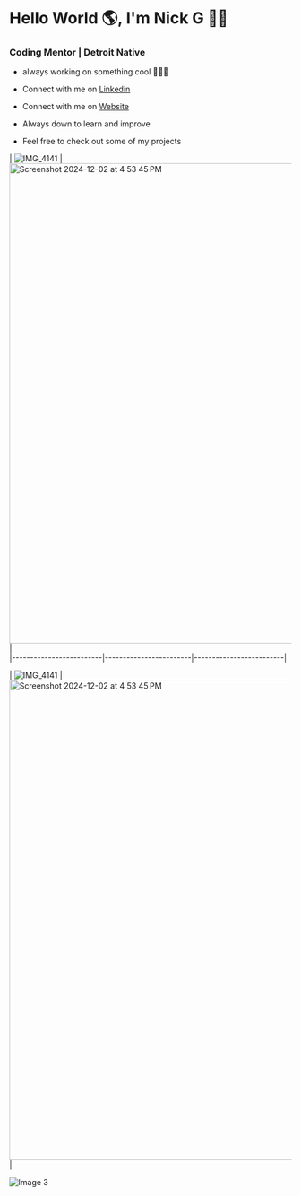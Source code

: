 # Hello World 🌎, I'm Nick G 👋🏾
### Coding Mentor | Detroit Native


- always working on something cool 👨🏾‍💻
  
- Connect with me on [Linkedin](https://www.linkedin.com/in/nicholas-gordon-406394bb/)
  
- Connect with me on [Website](https://www.detroitdevs.net)

- Always down to learn and improve

- Feel free to check out some of my projects

| ![IMG_4141](https://github.com/user-attachments/assets/d0829247-929d-4902-a034-d923ce2cb3d6)  |  <img width="857" alt="Screenshot 2024-12-02 at 4 53 45 PM" src="https://github.com/user-attachments/assets/00399bd0-2776-4b26-802b-9cba1fdc0f1c">|  
|-------------------------|------------------------|-------------------------|

| ![IMG_4141](https://github.com/user-attachments/assets/d0829247-929d-4902-a034-d923ce2cb3d6) | <img width="857" alt="Screenshot 2024-12-02 at 4 53 45 PM" src="https://github.com/user-attachments/assets/00399bd0-2776-4b26-802b-9cba1fdc0f1c">|


![Image 3](image3.png)

